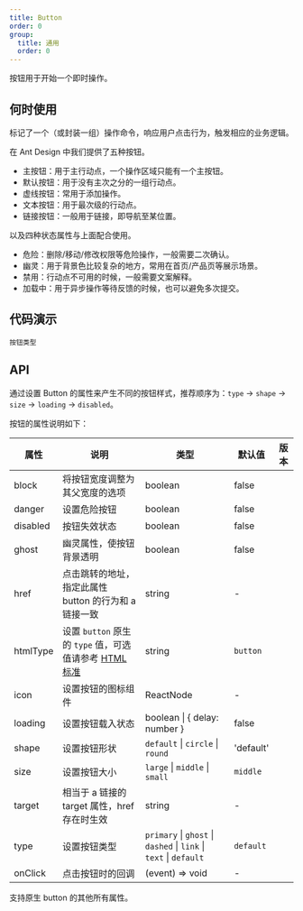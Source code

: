 ```yaml
---
title: Button
order: 0
group:
  title: 通用
  order: 0
---
```


按钮用于开始一个即时操作。

## 何时使用

标记了一个（或封装一组）操作命令，响应用户点击行为，触发相应的业务逻辑。

在 Ant Design 中我们提供了五种按钮。

- 主按钮：用于主行动点，一个操作区域只能有一个主按钮。
- 默认按钮：用于没有主次之分的一组行动点。
- 虚线按钮：常用于添加操作。
- 文本按钮：用于最次级的行动点。
- 链接按钮：一般用于链接，即导航至某位置。

以及四种状态属性与上面配合使用。

- 危险：删除/移动/修改权限等危险操作，一般需要二次确认。
- 幽灵：用于背景色比较复杂的地方，常用在首页/产品页等展示场景。
- 禁用：行动点不可用的时候，一般需要文案解释。
- 加载中：用于异步操作等待反馈的时候，也可以避免多次提交。

## 代码演示

<!-- prettier-ignore -->
<code src="./demo/basic.tsx" description="按钮有五种类型：主按钮、次按钮、虚线按钮、文本按钮和链接按钮。主按钮在同一个操作区域最多出现一次。">按钮类型</code>

## API

通过设置 Button 的属性来产生不同的按钮样式，推荐顺序为：`type` -> `shape` -> `size` -> `loading` -> `disabled`。

按钮的属性说明如下：

| 属性     | 说明                                                                                                                                 | 类型                                                              | 默认值    | 版本 |
| -------- | ------------------------------------------------------------------------------------------------------------------------------------ | ----------------------------------------------------------------- | --------- | ---- |
| block    | 将按钮宽度调整为其父宽度的选项                                                                                                       | boolean                                                           | false     |      |
| danger   | 设置危险按钮                                                                                                                         | boolean                                                           | false     |      |
| disabled | 按钮失效状态                                                                                                                         | boolean                                                           | false     |      |
| ghost    | 幽灵属性，使按钮背景透明                                                                                                             | boolean                                                           | false     |      |
| href     | 点击跳转的地址，指定此属性 button 的行为和 a 链接一致                                                                                | string                                                            | -         |      |
| htmlType | 设置 `button` 原生的 `type` 值，可选值请参考 [HTML 标准](https://developer.mozilla.org/en-US/docs/Web/HTML/Element/button#attr-type) | string                                                            | `button`  |      |
| icon     | 设置按钮的图标组件                                                                                                                   | ReactNode                                                         | -         |      |
| loading  | 设置按钮载入状态                                                                                                                     | boolean \| { delay: number }                                      | false     |      |
| shape    | 设置按钮形状                                                                                                                         | `default` \| `circle` \| `round`                                  | 'default' |      |
| size     | 设置按钮大小                                                                                                                         | `large` \| `middle` \| `small`                                    | `middle`  |      |
| target   | 相当于 a 链接的 target 属性，href 存在时生效                                                                                         | string                                                            | -         |      |
| type     | 设置按钮类型                                                                                                                         | `primary` \| `ghost` \| `dashed` \| `link` \| `text` \| `default` | `default` |      |
| onClick  | 点击按钮时的回调                                                                                                                     | (event) => void                                                   | -         |      |

支持原生 button 的其他所有属性。
